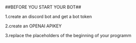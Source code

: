 ##BEFORE YOU START YOUR BOT##

1.create an discord bot and get a bot token

2.create an OPENAI APIKEY

3.replace the placeholders of the beginning of your programm